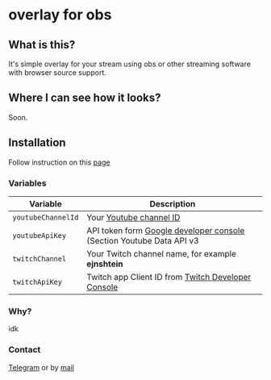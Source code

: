 # overlay for obs 
## What is this?  
It's simple overlay for your stream using obs or other streaming software with browser source support.  
## Where I can see how it looks?
Soon.
## Installation
Follow instruction on this [page](https://ejnshtein.github.io/generator/)
### Variables
| Variable | Description |
| - | - |
| `youtubeChannelId` | Your [Youtube channel ID](https://www.youtube.com/account_advanced) |
| `youtubeApiKey` | API token form [Google developer console](https://console.developers.google.com/) (Section Youtube Data API v3 |
| `twitchChannel`| Your Twitch channel name, for example **ejnshtein** |
| `twitchApiKey` | Twitch app Client ID from [Twitch Developer Console](https://glass.twitch.tv)  |

### Why?

idk

### Contact
[Telegram](https://t.me/ejnshtein) or by [mail](mailto:ejnshtein@dsgstng.com)